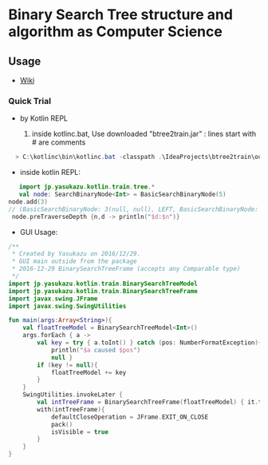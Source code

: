 # Binary Search Tree structure and algorithm as Computer Science
Usage
-----
 - [Wiki](https://github.com/Yasukazu/btree2train/wiki)
### Quick Trial ###

 + by Kotlin REPL

   1. inside kotlinc.bat, Use downloaded "btree2train.jar" : lines start with # are comments
   
```PowerShell
  > C:\kotlinc\bin\kotlinc.bat -classpath .\IdeaProjects\btree2train\out\artifacts\btree2train_jar2\btree2train.jar 
```
 - inside kotlin REPL: 
```kotlin
   import jp.yasukazu.kotlin.train.tree.*
   val node: SearchBinaryNode<Int> = BasicSearchBinaryNode(5)
node.add(3)
// (BasicSearchBinaryNode: 3(null, null), LEFT, BasicSearchBinaryNode: 5(3, null))
 node.preTraverseDepth {n,d -> println("$d:$n")}
``` 
     
 - GUI Usage:
```kotlin
/**
 * Created by Yasukazu on 2016/12/29.
 * GUI main outside from the package
 * 2016-12-29 BinarySearchTreeFrame (accepts any Comparable type)
 */
import jp.yasukazu.kotlin.train.BinarySearchTreeModel
import jp.yasukazu.kotlin.train.BinarySearchTreeFrame
import javax.swing.JFrame
import javax.swing.SwingUtilities

fun main(args:Array<String>){
    val floatTreeModel = BinarySearchTreeModel<Int>()
    args.forEach { a ->
        val key = try { a.toInt() } catch (pos: NumberFormatException){
            println("$a caused $pos")
            null }
        if (key != null){
            floatTreeModel += key
        }
    }
    SwingUtilities.invokeLater {
        val intTreeFrame = BinarySearchTreeFrame(floatTreeModel) { it.toInt() }
        with(intTreeFrame){
            defaultCloseOperation = JFrame.EXIT_ON_CLOSE
            pack()
            isVisible = true
        }
    }
}
```
